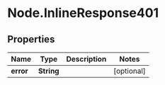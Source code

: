 # Node.InlineResponse401

## Properties

Name | Type | Description | Notes
------------ | ------------- | ------------- | -------------
**error** | **String** |  | [optional] 


